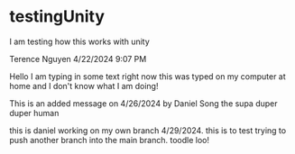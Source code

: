 # testingUnity
 I am testing how this works with unity

Terence Nguyen 4/22/2024 9:07 PM

Hello I am typing in some text right now this was typed on my
computer at home and I don't know what I am doing!

This is an added message on 4/26/2024 by Daniel Song the supa duper duper human 

this is daniel working on my own branch 4/29/2024. this is to test trying to push another branch into the main branch. toodle loo! 
